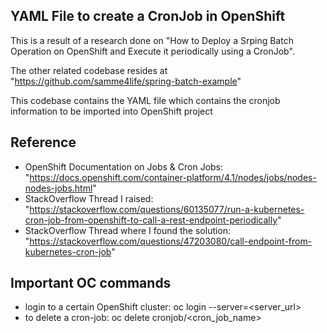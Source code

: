 ## YAML File to create a CronJob in OpenShift
This is a result of a research done on "How to Deploy a Srping Batch Operation on OpenShift and Execute it periodically using a CronJob".

The other related codebase resides at "https://github.com/samme4life/spring-batch-example"

This codebase contains the YAML file which contains the cronjob information to be imported into OpenShift project

## Reference

* OpenShift Documentation on Jobs & Cron Jobs: "https://docs.openshift.com/container-platform/4.1/nodes/jobs/nodes-nodes-jobs.html"
* StackOverflow Thread I raised: "https://stackoverflow.com/questions/60135077/run-a-kubernetes-cron-job-from-openshift-to-call-a-rest-endpoint-periodically"
* StackOverflow Thread where I found the solution: "https://stackoverflow.com/questions/47203080/call-endpoint-from-kubernetes-cron-job"
	
## Important OC commands

* login to a certain OpenShift cluster: oc login --server=<server_url>
* to delete a cron-job: oc delete cronjob/<cron_job_name>
	

